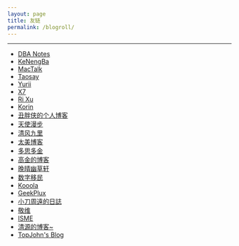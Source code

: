 ```yaml
---
layout: page
title: 友链
permalink: /blogroll/
---
```


***

* <a href="http://dbanotes.net" title="DBA Notes" target="_blank">DBA Notes</a>
* <a href="https://kenengba.com" title="KeNengBa" target="_blank">KeNengBa</a>
* <a href="http://macshuo.com" title="MacTalk" target="_blank">MacTalk</a>
* <a href="https://zhuanlan.zhihu.com/taosay" title="Taosay" target="_blank">Taosay</a>
* <a href="http://www.luanxiang.org/blog" title="Yurii" target="_blank">Yurii</a>
* <a href="http://blog.csdn.net/dba_waterbin" title="X7" target="_blank">X7</a>
* <a href="https://xuri.me" title="Ri Xu" target="_blank">Ri Xu</a>
* <a href="http://zkorin.com" title="Korin, PM" target="_blank">Korin</a>
* <a href="http://www.choupangxia.com" title="secbr" target="_blank">丑胖侠的个人博客</a>
* <a href="https://tianshimanbu.com" title="天使漫步" target="_blank">天使漫步</a>
* <a href="https://www.starixk.com" title="xk" target="_blank">清风九里</a>
* <a href="https://www.tiomg.org" title="太美博客" target="_blank">太美博客</a>
* <a href="https://www.moidea.info" title="多思多金" target="_blank">多思多金</a>
* <a href="https://igaojin.me" title="高金的博客" target="_blank">高金的博客</a>
* <a href="https://www.jeffjade.com" title="晚晴幽草轩" target="_blank">晚晴幽草轩</a>
* <a href="https://digitalimmigrant.org" title="数字移民" target="_blank">数字移民</a>
* <a href="https://www.kooola.com" title="Kooola" target="_blank">Kooola</a>
* <a href="https://geekplux.com" title="GeekPlux" target="_blank">GeekPlux</a>
* <a href="https://faydao.com/weblog" title="小刀周遠的日誌" target="_blank">小刀周遠的日誌</a>
* <a href="https://jingwei.link" title="敬维" target="_blank">敬维</a>
* <a href="http://imisme.com" title="ISME" target="_blank">ISME</a>
* <a href="http://qyuan.top" title="清源的博客~" target="_blank">清源的博客~</a>
* <a href="https://www.xuanzhangjiong.top" title="TopJohn's Blog" target="_blank">TopJohn's Blog</a>
